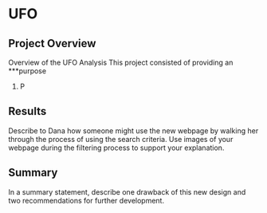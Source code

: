 # UFO

## Project Overview
Overview of the UFO Analysis
This project consisted of providing an ***purpose
1.  P   


## Results
Describe to Dana how someone might use the new webpage by walking her through the process of using the search criteria. Use images of your webpage during the filtering process to support your explanation.


## Summary
In a summary statement, describe one drawback of this new design and two recommendations for further development.
